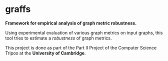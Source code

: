 # graffs

**Framework for empirical analysis of graph metric robustness.**

Using experimental evaluation of various graph metrics on input graphs, this tool tries to estimate a *robustness* of graph metrics.

This project is done as part of the Part II Project of the Computer Science Tripos at the **University of Cambridge**.
